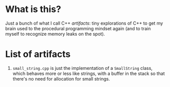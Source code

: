 # What is this?

Just a bunch of what I call C++ *artifacts*: tiny explorations of C++ to get my brain used to the procedural programming mindset again
(and to train myself to recognize memory leaks on the spot).

# List of artifacts
1. `small_string.cpp` is just the implementation of a `SmallString` class, which behaves more or less like strings, with a buffer in the stack so that there's no need for allocation for small strings.

